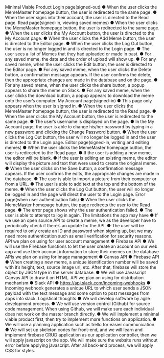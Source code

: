 Minimal Viable Product
Login page(signed-out)
● When the user clicks the MemeMaster homepage button, the user is redirected to the same page.
● When the user signs into their account, the user is directed to the Read page.
Read page(signed-in, viewing saved memes)
● When the user clicks the MemeMaster homepage button, the user is redirected to the same page.
● When the user clicks the My Account button, the user is directed to the My Account page.
● When the user clicks the Add Meme button, the user is directed to the Editor page.
● When the user clicks the Log Out button, the user is no longer logged in and is directed to the Login page.
● The user sees a list of Memes that they had uploaded or made in past.
● For any saved meme, the date and the order of upload will show up.
● For any saved meme, when the user clicks the Edit button, the user is directed to the Editor page.
● For any saved meme, when the user clicks the Delete button, a confirmation message appears. If the user
confirms the delete, then the appropriate changes are made in the database and on the page.
● For any saved meme, when the user clicks the share button, a popup appears to share the meme on Slack.
● For any saved meme, when the user clicks the download button, a popup appears to download the meme onto
the user’s computer.
My Account page(signed-in)
● This page only appears when the user is signed in.
● When the user clicks the MemeMaster homepage button, the user is redirected to the Read page.
● When the user clicks the My Account button, the user is redirected to the same page.
● The user’s username is displayed on the page.
● In the My Account page, the user is able to change his/her password by typing in a new password and clicking
the Change Password button.
● When the user clicks the Log Out button, the user will no longer be logged in and the user is directed to the
Login page.
Editor page(signed-in, writing and editing memes)
● When the user clicks the MemeMaster homepage button, the user is redirected to the Read page.
● If the user is adding a new meme, the editor will be blank.
● If the user is editing an existing meme, the editor will display the picture and text that were used to create the
original meme.
● When the user clicks on the Save button, a confirmation message appears. If the user confirms the edits, the
appropriate changes are made in the database.
● The user is able to import a picture from their computer or from a URL.
● The user is able to add text at the top and the bottom of the meme.
● When the user clicks the Log Out button, the user will no longer be logged in and the page will direct the user to
the Login page.
Error page(when user authentication fails)
● When the user clicks the MemeMaster homepage button, the page redirects the user to the Read page.
● The error page shows why the user authentication failed.
● The user is able to attempt to log in again.
The limitations the app may have
● If we use an open source API to create a meme, we as the developer have to periodically check if there’s an
update for the API.
● The user will be required to only create an ID and password when signing up, but we may need more
authentication such as email verification for security reasons.
API we plan on using for user account management
● Firebase API
● We will use the Firebase functions to let the user create an account on our web app and use their account
information to store their memes on the database
APIs we plan on using for image management
● Canvas API
● Firebase API
● When creating a new meme, a unique identification number will be saved with it’s height, text, source image url,
etc. After that, firebase will store the object by JSON type in the server database.
● We will use Javascript Canvas API to draw it on HTML.
API we plan on using for distribution mechanism
● Slack API
● https://api.slack.com/incoming-webhooks
● Incoming webhook generates a unique URL to which user sends a JSON payload with the text message and
some option to post messages from apps into slack.
Logistical thoughts
● We will develop software by agile development process.
● We will use version control (Github) for source code management. When using Github, we will make sure each
individual does not work on the master branch directly.
● We will implement a minimal viable product first, then try to implement more functions on application.
● We will use a planning application such as trello for easier communication.
● We will set up skeleton codes for front-end, and we will learn and implement firebase CRUD application as our
application controller, then we will apply javascript on the app. We will make sure the website runs without error
before applying javascript. After all back-end process, we will apply CSS for styles.
